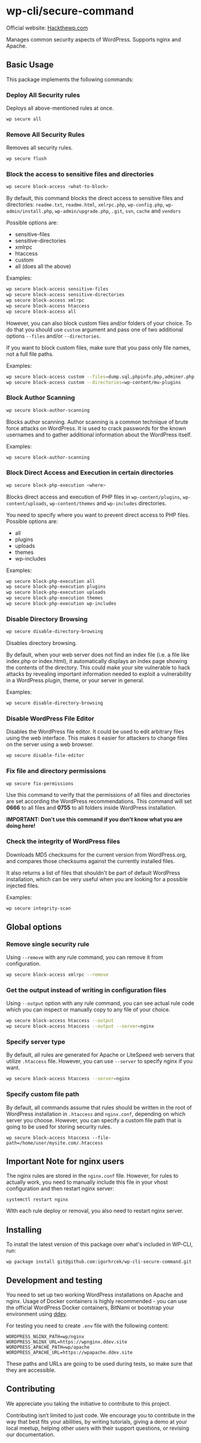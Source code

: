 # wp-cli/secure-command
Official website: [Hackthewp.com](https://hackthewp.com/)

Manages common security aspects of WordPress. Supports nginx and Apache.

## Basic Usage
This package implements the following commands:

### Deploy All Security rules

Deploys all above-mentioned rules at once.

```bash
wp secure all
```

### Remove All Security Rules

Removes all security rules.

```bash
wp secure flush
```

### Block the access to sensitive files and directories
```bash
wp secure block-access <what-to-block>
```

By default, this command blocks the direct access to sensitive files and directories:
`readme.txt`, `readme.html`, `xmlrpc.php`, `wp-config.php`, `wp-admin/install.php`, `wp-admin/upgrade.php`, `.git`, `svn`, `cache` and `vendors`

Possible options are:
- sensitive-files
- sensitive-directories
- xmlrpc
- htaccess
- custom
- all (does all the above)

Examples:

```bash
wp secure block-access sensitive-files
wp secure block-access sensitive-directories
wp secure block-access xmlrpc
wp secure block-access htaccess
wp secure block-access all
```

However, you can also block custom files and/or folders of your choice. To do that you should use `custom` argument
and pass one of two additional options `--files` and/or `--directories`.

If you want to block custom files, make sure that you pass only file names, not a full file paths. 

Examples:

````bash
wp secure block-access custom --files=dump.sql,phpinfo.php,adminer.php
wp secure block-access custom --directories=wp-content/mu-plugins
````

### Block Author Scanning

```bash
wp secure block-author-scanning
```

Blocks author scanning. Author scanning is a common technique of brute force attacks on WordPress. It is used to crack passwords for the known usernames and to gather additional information about the WordPress itself.

Examples:

```bash
wp secure block-author-scanning
```

### Block Direct Access and Execution in certain directories

```bash
wp secure block-php-execution <where>
```

Blocks direct access and execution of PHP files in `wp-content/plugins`, `wp-content/uploads`, `wp-content/themes` and `wp-includes` directories.

You need to specify where you want to prevent direct access to PHP files. Possible options are:
- all
- plugins
- uploads
- themes
- wp-includes

Examples:

```bash
wp secure block-php-execution all
wp secure block-php-execution plugins
wp secure block-php-execution uploads
wp secure block-php-execution themes
wp secure block-php-execution wp-includes
```

### Disable Directory Browsing
```bash
wp secure disable-directory-browsing
```

Disables directory browsing.

By default, when your web server does not find an index file (i.e. a file like index.php or index.html), it
automatically displays an index page showing the contents of the directory.
This could make your site vulnerable to hack attacks by revealing important information needed to exploit a vulnerability in a WordPress plugin, theme, or your server in general.

Examples:

```bash
wp secure disable-directory-browsing
```

### Disable WordPress File Editor

Disables the WordPress file editor. It could be used to edit arbitrary files using the web interface.
This makes it easier for attackers to change files on the server using a web browser.

```bash
wp secure disable-file-editor
```

### Fix file and directory permissions

```bash
wp secure fix-permissions
```

Use this command to verify that the permissions of all files and directories are set according the WordPress recommendations.
This command will set **0666** to all files and **0755** to all folders inside WordPress installation.

**IMPORTANT: Don't use this command if you don't know what you are doing here!**

### Check the integrity of WordPress files

Downloads MD5 checksums for the current version from WordPress.org, and compares those checksums against the currently
installed files.

It also returns a list of files that shouldn't be part of default WordPress installation, which can be very useful when you are
looking for a possible injected files.

Examples:

```bash
wp secure integrity-scan
```

## Global options

### Remove single security rule
Using `--remove` with any rule command, you can remove it from configuration.

```bash
wp secure block-access xmlrpc --remove
```

### Get the output instead of writing in configuration files
Using `--output` option with any rule command, you can see actual rule code which you can inspect or manually copy to any file of your choice.

```bash
wp secure block-access htaccess --output
wp secure block-access htaccess --output --server=nginx
```

### Specify server type
By default, all rules are generated for Apache or LiteSpeed web servers that utilize `.htaccess` file. However, you can use `--server` to specify nginx if you want.

```bash
wp secure block-access htaccess --server=nginx
```

### Specify custom file path
By default, all commands assume that rules should be written in the root of WordPress installation in `.htaccess` and `nginx.conf`, depending on which server you choose.
However, you can specify a custom file path that is going to be used for storing security rules.

```
wp secure block-access htaccess --file-path=/home/user/mysite.com/.htaccess
```

## Important Note for nginx users
The nginx rules are stored in the `nginx.conf` file. However, for rules to actually work, you need to manually include this file in your vhost configuration and then restart nginx server:
```
systemctl restart nginx
```

WIth each rule deploy or removal, you also need to restart nginx server.

## Installing
To install the latest version of this package over what's included in WP-CLI, run:

```
wp package install git@github.com:igorhrcek/wp-cli-secure-command.git
```

## Development and testing
You need to set up two working WordPress installations on Apache and nginx. Usage of Docker containers is highly recommended - you can use the official WordPress Docker containers, BitNami or bootstrap your environment using [ddev](https://ddev.readthedocs.io/en/stable/users/cli-usage/#wordpress-quickstart). 

For testing you need to create `.env` file with the following content:
```
WORDPRESS_NGINX_PATH=wp/nginx
WORDPRESS_NGINX_URL=https://wpnginx.ddev.site
WORDPRESS_APACHE_PATH=wp/apache
WORDPRESS_APACHE_URL=https://wpapache.ddev.site
```

These paths and URLs are going to be used during tests, so make sure that they are accessible.

## Contributing
We appreciate you taking the initiative to contribute to this project.

Contributing isn’t limited to just code. We encourage you to contribute in the way that best fits your abilities, by writing tutorials, giving a demo at your local meetup, helping other users with their support questions, or revising our documentation.
